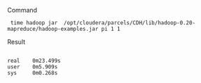 Command
```
 time hadoop jar  /opt/cloudera/parcels/CDH/lib/hadoop-0.20-mapreduce/hadoop-examples.jar pi 1 1

```

Result
```

real    0m23.499s
user    0m5.909s
sys     0m0.268s


```